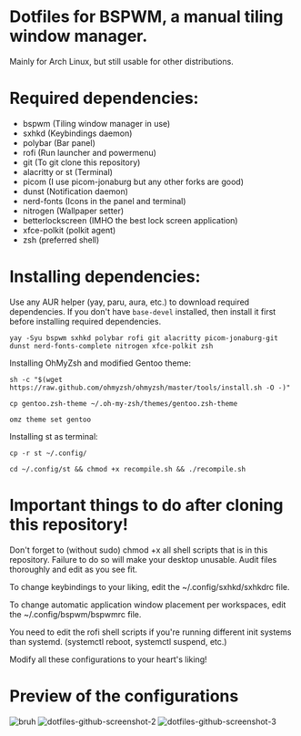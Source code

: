 # Dotfiles for BSPWM, a manual tiling window manager.

Mainly for Arch Linux, but still usable for other distributions.

# Required dependencies:
- bspwm (Tiling window manager in use)
- sxhkd (Keybindings daemon)
- polybar (Bar panel)
- rofi (Run launcher and powermenu)
- git (To git clone this repository)
- alacritty or st (Terminal)
- picom (I use picom-jonaburg but any other forks are good)
- dunst (Notification daemon)
- nerd-fonts (Icons in the panel and terminal)
- nitrogen (Wallpaper setter)
- betterlockscreen (IMHO the best lock screen application)
- xfce-polkit (polkit agent)
- zsh (preferred shell)

# Installing dependencies: 
Use any AUR helper (yay, paru, aura, etc.) to download required dependencies. If you don't have `base-devel` installed, then install it first before installing required dependencies. 

`yay -Syu bspwm sxhkd polybar rofi git alacritty picom-jonaburg-git dunst nerd-fonts-complete nitrogen xfce-polkit zsh`

Installing OhMyZsh and modified Gentoo theme:

`sh -c "$(wget https://raw.github.com/ohmyzsh/ohmyzsh/master/tools/install.sh -O -)"`

`cp gentoo.zsh-theme ~/.oh-my-zsh/themes/gentoo.zsh-theme`

`omz theme set gentoo`

Installing st as terminal:

`cp -r st ~/.config/`

`cd ~/.config/st && chmod +x recompile.sh && ./recompile.sh`

# Important things to do after cloning this repository!

Don't forget to (without sudo) chmod +x all shell scripts that is in this repository. Failure to do so will make your desktop unusable. Audit files thoroughly and edit as you see fit.

To change keybindings to your liking, edit the ~/.config/sxhkd/sxhkdrc file.

To change automatic application window placement per workspaces, edit the ~/.config/bspwm/bspwmrc file.

You need to edit the rofi shell scripts if you're running different init systems than systemd. (systemctl reboot, systemctl suspend, etc.)

Modify all these configurations to your heart's liking!

# Preview of the configurations
![bruh](https://user-images.githubusercontent.com/105838572/180804119-8c26b5da-00b4-47f1-8a9b-68a160dd4cd1.png)
![dotfiles-github-screenshot-2](https://user-images.githubusercontent.com/105838572/180804231-4e0c3c07-74a2-4c41-89e0-6bd8c23a4030.png)
![dotfiles-github-screenshot-3](https://user-images.githubusercontent.com/105838572/180922914-80d32093-3ecb-4354-9b0a-6b883c4c3184.png)
